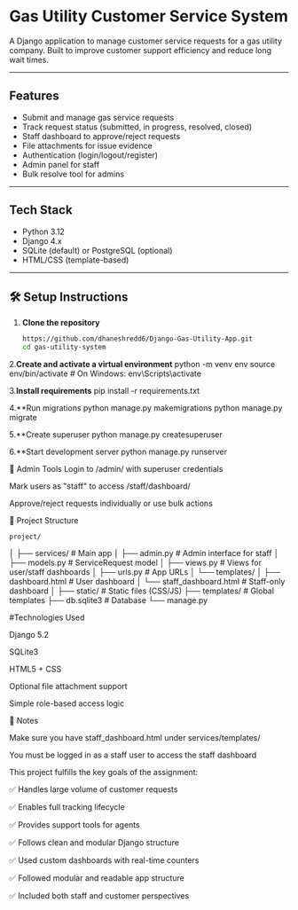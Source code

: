 # Gas Utility Customer Service System

A Django application to manage customer service requests for a gas utility company. Built to improve customer support efficiency and reduce long wait times.

---

##  Features

- Submit and manage gas service requests
- Track request status (submitted, in progress, resolved, closed)
- Staff dashboard to approve/reject requests
- File attachments for issue evidence
- Authentication (login/logout/register)
- Admin panel for staff
- Bulk resolve tool for admins

---

## Tech Stack

- Python 3.12
- Django 4.x
- SQLite (default) or PostgreSQL (optional)
- HTML/CSS (template-based)

---

## 🛠️ Setup Instructions

1. **Clone the repository**
   ```bash
   https://github.com/dhaneshredd6/Django-Gas-Utility-App.git
   cd gas-utility-system
   
2.**Create and activate a virtual environment**
  python -m venv env
  source env/bin/activate   # On Windows: env\Scripts\activate
  
3.**Install requirements**
 pip install -r requirements.txt
 
4.**Run migrations
 python manage.py makemigrations
 python manage.py migrate
 
5.**Create superuser
python manage.py createsuperuser

6.**Start development server
 python manage.py runserver


🔐 Admin Tools
Login to /admin/ with superuser credentials

Mark users as "staff" to access /staff/dashboard/

Approve/reject requests individually or use bulk actions

📁 Project Structure

    project/
│
├── services/               # Main app
│   ├── admin.py            # Admin interface for staff
│   ├── models.py           # ServiceRequest model
│   ├── views.py            # Views for user/staff dashboards
│   ├── urls.py             # App URLs
│   └── templates/
│       ├── dashboard.html          # User dashboard
│       └── staff_dashboard.html    # Staff-only dashboard
│
├── static/                # Static files (CSS/JS)
├── templates/             # Global templates
├── db.sqlite3             # Database
└── manage.py

#Technologies Used

Django 5.2

SQLite3

HTML5 + CSS

Optional file attachment support

Simple role-based access logic

📌 Notes

Make sure you have staff_dashboard.html under services/templates/

You must be logged in as a staff user to access the staff dashboard

This project fulfills the key goals of the assignment:

✅ Handles large volume of customer requests

✅ Enables full tracking lifecycle

✅ Provides support tools for agents

✅ Follows clean and modular Django structure


✅ Used custom dashboards with real-time counters

✅ Followed modular and readable app structure

✅ Included both staff and customer perspectives









